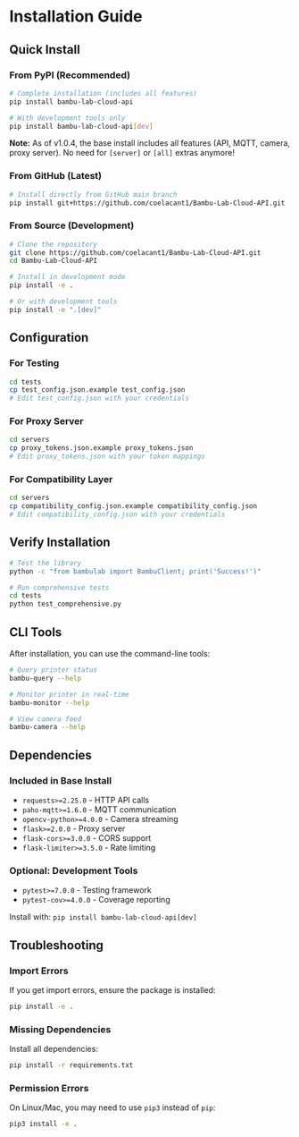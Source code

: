 # Installation Guide

## Quick Install

### From PyPI (Recommended)

```bash
# Complete installation (includes all features)
pip install bambu-lab-cloud-api

# With development tools only
pip install bambu-lab-cloud-api[dev]
```

**Note:** As of v1.0.4, the base install includes all features (API, MQTT, camera, proxy server).
No need for `[server]` or `[all]` extras anymore!

### From GitHub (Latest)

```bash
# Install directly from GitHub main branch
pip install git+https://github.com/coelacant1/Bambu-Lab-Cloud-API.git
```

### From Source (Development)

```bash
# Clone the repository
git clone https://github.com/coelacant1/Bambu-Lab-Cloud-API.git
cd Bambu-Lab-Cloud-API

# Install in development mode
pip install -e .

# Or with development tools
pip install -e ".[dev]"
```

## Configuration

### For Testing

```bash
cd tests
cp test_config.json.example test_config.json
# Edit test_config.json with your credentials
```

### For Proxy Server

```bash
cd servers
cp proxy_tokens.json.example proxy_tokens.json
# Edit proxy_tokens.json with your token mappings
```

### For Compatibility Layer

```bash
cd servers
cp compatibility_config.json.example compatibility_config.json
# Edit compatibility_config.json with your credentials
```

## Verify Installation

```bash
# Test the library
python -c "from bambulab import BambuClient; print('Success!')"

# Run comprehensive tests
cd tests
python test_comprehensive.py
```

## CLI Tools

After installation, you can use the command-line tools:

```bash
# Query printer status
bambu-query --help

# Monitor printer in real-time
bambu-monitor --help

# View camera feed
bambu-camera --help
```

## Dependencies

### Included in Base Install

- `requests>=2.25.0` - HTTP API calls
- `paho-mqtt>=1.6.0` - MQTT communication
- `opencv-python>=4.0.0` - Camera streaming
- `flask>=2.0.0` - Proxy server
- `flask-cors>=3.0.0` - CORS support
- `flask-limiter>=3.5.0` - Rate limiting

### Optional: Development Tools

- `pytest>=7.0.0` - Testing framework
- `pytest-cov>=4.0.0` - Coverage reporting

Install with: `pip install bambu-lab-cloud-api[dev]`

## Troubleshooting

### Import Errors

If you get import errors, ensure the package is installed:
```bash
pip install -e .
```

### Missing Dependencies

Install all dependencies:
```bash
pip install -r requirements.txt
```

### Permission Errors

On Linux/Mac, you may need to use `pip3` instead of `pip`:
```bash
pip3 install -e .
```
